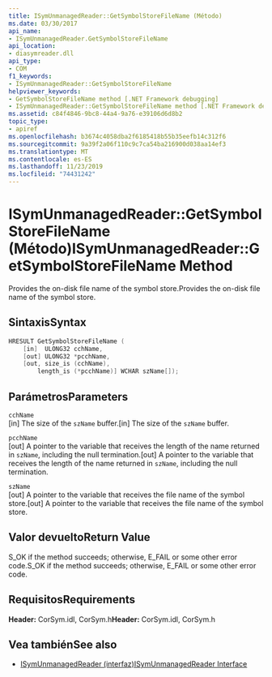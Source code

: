 ```yaml
---
title: ISymUnmanagedReader::GetSymbolStoreFileName (Método)
ms.date: 03/30/2017
api_name:
- ISymUnmanagedReader.GetSymbolStoreFileName
api_location:
- diasymreader.dll
api_type:
- COM
f1_keywords:
- ISymUnmanagedReader::GetSymbolStoreFileName
helpviewer_keywords:
- GetSymbolStoreFileName method [.NET Framework debugging]
- ISymUnmanagedReader::GetSymbolStoreFileName method [.NET Framework debugging]
ms.assetid: c84f4846-9bc8-44a4-9a76-e39106d6d8b2
topic_type:
- apiref
ms.openlocfilehash: b3674c4058dba2f6185418b55b35eefb14c312f6
ms.sourcegitcommit: 9a39f2a06f110c9c7ca54ba216900d038aa14ef3
ms.translationtype: MT
ms.contentlocale: es-ES
ms.lasthandoff: 11/23/2019
ms.locfileid: "74431242"
---
```

# <a name="isymunmanagedreadergetsymbolstorefilename-method"></a><span data-ttu-id="42f4a-102">ISymUnmanagedReader::GetSymbolStoreFileName (Método)</span><span class="sxs-lookup"><span data-stu-id="42f4a-102">ISymUnmanagedReader::GetSymbolStoreFileName Method</span></span>
<span data-ttu-id="42f4a-103">Provides the on-disk file name of the symbol store.</span><span class="sxs-lookup"><span data-stu-id="42f4a-103">Provides the on-disk file name of the symbol store.</span></span>  
  
## <a name="syntax"></a><span data-ttu-id="42f4a-104">Sintaxis</span><span class="sxs-lookup"><span data-stu-id="42f4a-104">Syntax</span></span>  
  
```cpp  
HRESULT GetSymbolStoreFileName (  
    [in]  ULONG32 cchName,  
    [out] ULONG32 *pcchName,  
    [out, size_is (cchName),  
        length_is (*pcchName)] WCHAR szName[]);  
```  
  
## <a name="parameters"></a><span data-ttu-id="42f4a-105">Parámetros</span><span class="sxs-lookup"><span data-stu-id="42f4a-105">Parameters</span></span>  
 `cchName`  
 <span data-ttu-id="42f4a-106">[in] The size of the `szName` buffer.</span><span class="sxs-lookup"><span data-stu-id="42f4a-106">[in] The size of the `szName` buffer.</span></span>  
  
 `pcchName`  
 <span data-ttu-id="42f4a-107">[out] A pointer to the variable that receives the length of the name returned in `szName`, including the null termination.</span><span class="sxs-lookup"><span data-stu-id="42f4a-107">[out] A pointer to the variable that receives the length of the name returned in `szName`, including the null termination.</span></span>  
  
 `szName`  
 <span data-ttu-id="42f4a-108">[out] A pointer to the variable that receives the file name of the symbol store.</span><span class="sxs-lookup"><span data-stu-id="42f4a-108">[out] A pointer to the variable that receives the file name of the symbol store.</span></span>  
  
## <a name="return-value"></a><span data-ttu-id="42f4a-109">Valor devuelto</span><span class="sxs-lookup"><span data-stu-id="42f4a-109">Return Value</span></span>  
 <span data-ttu-id="42f4a-110">S_OK if the method succeeds; otherwise, E_FAIL or some other error code.</span><span class="sxs-lookup"><span data-stu-id="42f4a-110">S_OK if the method succeeds; otherwise, E_FAIL or some other error code.</span></span>  
  
## <a name="requirements"></a><span data-ttu-id="42f4a-111">Requisitos</span><span class="sxs-lookup"><span data-stu-id="42f4a-111">Requirements</span></span>  
 <span data-ttu-id="42f4a-112">**Header:** CorSym.idl, CorSym.h</span><span class="sxs-lookup"><span data-stu-id="42f4a-112">**Header:** CorSym.idl, CorSym.h</span></span>  
  
## <a name="see-also"></a><span data-ttu-id="42f4a-113">Vea también</span><span class="sxs-lookup"><span data-stu-id="42f4a-113">See also</span></span>

- [<span data-ttu-id="42f4a-114">ISymUnmanagedReader (interfaz)</span><span class="sxs-lookup"><span data-stu-id="42f4a-114">ISymUnmanagedReader Interface</span></span>](../../../../docs/framework/unmanaged-api/diagnostics/isymunmanagedreader-interface.md)
